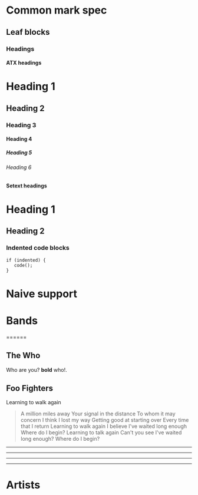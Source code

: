 # Common mark spec

## Leaf blocks

### Headings

#### ATX headings

# Heading 1

## Heading 2

### Heading 3

#### Heading 4

##### Heading 5

###### Heading 6

#### Setext headings

Heading 1
=========

Heading 2
---------

### Indented code blocks

    if (indented) {
       code();
    }


# Naive support

# Bands
======

## The Who

Who are you? **bold** who!.

Foo Fighters
------------

Learning to walk again

> A million miles away Your signal in the distance To whom it may concern I think I lost my way Getting good at starting over Every time that I return Learning to walk again I believe I've waited long enough Where do I begin? Learning to talk again Can't you see I've waited long enough? Where do I begin?

---
***
___
   - - -

Artists
=======

